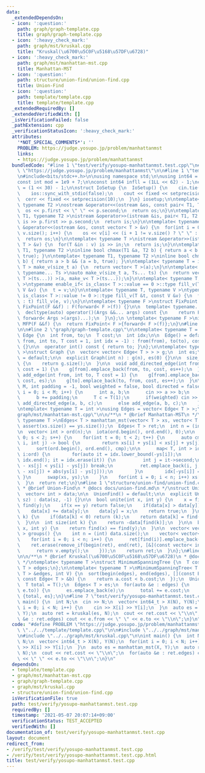 ```yaml
---
data:
  _extendedDependsOn:
  - icon: ':question:'
    path: graph/graph-template.cpp
    title: graph/graph-template.cpp
  - icon: ':heavy_check_mark:'
    path: graph/mst/kruskal.cpp
    title: "Kruskal(\u6700\u5C0F\u5168\u57DF\u6728)"
  - icon: ':heavy_check_mark:'
    path: graph/mst/manhattan-mst.cpp
    title: Manhattan-MST
  - icon: ':question:'
    path: structure/union-find/union-find.cpp
    title: Union-Find
  - icon: ':question:'
    path: template/template.cpp
    title: template/template.cpp
  _extendedRequiredBy: []
  _extendedVerifiedWith: []
  _isVerificationFailed: false
  _pathExtension: cpp
  _verificationStatusIcon: ':heavy_check_mark:'
  attributes:
    '*NOT_SPECIAL_COMMENTS*': ''
    PROBLEM: https://judge.yosupo.jp/problem/manhattanmst
    links:
    - https://judge.yosupo.jp/problem/manhattanmst
  bundledCode: "#line 1 \"test/verify/yosupo-manhattanmst.test.cpp\"\n#define PROBLEM\
    \ \"https://judge.yosupo.jp/problem/manhattanmst\"\n\n#line 1 \"template/template.cpp\"\
    \n#include<bits/stdc++.h>\n\nusing namespace std;\n\nusing int64 = long long;\n\
    const int mod = 1e9 + 7;\n\nconst int64 infll = (1LL << 62) - 1;\nconst int inf\
    \ = (1 << 30) - 1;\n\nstruct IoSetup {\n  IoSetup() {\n    cin.tie(nullptr);\n\
    \    ios::sync_with_stdio(false);\n    cout << fixed << setprecision(10);\n  \
    \  cerr << fixed << setprecision(10);\n  }\n} iosetup;\n\ntemplate< typename T1,\
    \ typename T2 >\nostream &operator<<(ostream &os, const pair< T1, T2 >& p) {\n\
    \  os << p.first << \" \" << p.second;\n  return os;\n}\n\ntemplate< typename\
    \ T1, typename T2 >\nistream &operator>>(istream &is, pair< T1, T2 > &p) {\n \
    \ is >> p.first >> p.second;\n  return is;\n}\n\ntemplate< typename T >\nostream\
    \ &operator<<(ostream &os, const vector< T > &v) {\n  for(int i = 0; i < (int)\
    \ v.size(); i++) {\n    os << v[i] << (i + 1 != v.size() ? \" \" : \"\");\n  }\n\
    \  return os;\n}\n\ntemplate< typename T >\nistream &operator>>(istream &is, vector<\
    \ T > &v) {\n  for(T &in : v) is >> in;\n  return is;\n}\n\ntemplate< typename\
    \ T1, typename T2 >\ninline bool chmax(T1 &a, T2 b) { return a < b && (a = b,\
    \ true); }\n\ntemplate< typename T1, typename T2 >\ninline bool chmin(T1 &a, T2\
    \ b) { return a > b && (a = b, true); }\n\ntemplate< typename T = int64 >\nvector<\
    \ T > make_v(size_t a) {\n  return vector< T >(a);\n}\n\ntemplate< typename T,\
    \ typename... Ts >\nauto make_v(size_t a, Ts... ts) {\n  return vector< decltype(make_v<\
    \ T >(ts...)) >(a, make_v< T >(ts...));\n}\n\ntemplate< typename T, typename V\
    \ >\ntypename enable_if< is_class< T >::value == 0 >::type fill_v(T &t, const\
    \ V &v) {\n  t = v;\n}\n\ntemplate< typename T, typename V >\ntypename enable_if<\
    \ is_class< T >::value != 0 >::type fill_v(T &t, const V &v) {\n  for(auto &e\
    \ : t) fill_v(e, v);\n}\n\ntemplate< typename F >\nstruct FixPoint : F {\n  explicit\
    \ FixPoint(F &&f) : F(forward< F >(f)) {}\n\n  template< typename... Args >\n\
    \  decltype(auto) operator()(Args &&... args) const {\n    return F::operator()(*this,\
    \ forward< Args >(args)...);\n  }\n};\n \ntemplate< typename F >\ninline decltype(auto)\
    \ MFP(F &&f) {\n  return FixPoint< F >{forward< F >(f)};\n}\n#line 4 \"test/verify/yosupo-manhattanmst.test.cpp\"\
    \n\n#line 2 \"graph/graph-template.cpp\"\n\ntemplate< typename T = int >\nstruct\
    \ Edge {\n  int from, to;\n  T cost;\n  int idx;\n\n  Edge() = default;\n\n  Edge(int\
    \ from, int to, T cost = 1, int idx = -1) : from(from), to(to), cost(cost), idx(idx)\
    \ {}\n\n  operator int() const { return to; }\n};\n\ntemplate< typename T = int\
    \ >\nstruct Graph {\n  vector< vector< Edge< T > > > g;\n  int es;\n\n  Graph()\
    \ = default;\n\n  explicit Graph(int n) : g(n), es(0) {}\n\n  size_t size() const\
    \ {\n    return g.size();\n  }\n\n  void add_directed_edge(int from, int to, T\
    \ cost = 1) {\n    g[from].emplace_back(from, to, cost, es++);\n  }\n\n  void\
    \ add_edge(int from, int to, T cost = 1) {\n    g[from].emplace_back(from, to,\
    \ cost, es);\n    g[to].emplace_back(to, from, cost, es++);\n  }\n\n  void read(int\
    \ M, int padding = -1, bool weighted = false, bool directed = false) {\n    for(int\
    \ i = 0; i < M; i++) {\n      int a, b;\n      cin >> a >> b;\n      a += padding;\n\
    \      b += padding;\n      T c = T(1);\n      if(weighted) cin >> c;\n      if(directed)\
    \ add_directed_edge(a, b, c);\n      else add_edge(a, b, c);\n    }\n  }\n};\n\
    \ntemplate< typename T = int >\nusing Edges = vector< Edge< T > >;\n#line 2 \"\
    graph/mst/manhattan-mst.cpp\"\n\n/**\n * @brief Manhattan-MST\n */\ntemplate<\
    \ typename T >\nEdges< T > manhattan_mst(vector< T > xs, vector< T > ys) {\n \
    \ assert(xs.size() == ys.size());\n  Edges< T > ret;\n  int n = (int) xs.size();\n\
    \n  vector< int > ord(n);\n  iota(ord.begin(), ord.end(), 0);\n\n  for(int s =\
    \ 0; s < 2; s++) {\n    for(int t = 0; t < 2; t++) {\n      auto cmp = [&](int\
    \ i, int j) -> bool {\n        return xs[i] + ys[i] < xs[j] + ys[j];\n      };\n\
    \      sort(ord.begin(), ord.end(), cmp);\n\n      map< T, int > idx;\n      for(int\
    \ i:ord) {\n        for(auto it = idx.lower_bound(-ys[i]);\n            it !=\
    \ idx.end(); it = idx.erase(it)) {\n          int j = it->second;\n          if(xs[i]\
    \ - xs[j] < ys[i] - ys[j]) break;\n          ret.emplace_back(i, j, abs(xs[i]\
    \ - xs[j]) + abs(ys[i] - ys[j]));\n        }\n        idx[-ys[i]] = i;\n     \
    \ }\n      swap(xs, ys);\n    }\n    for(int i = 0; i < n; i++) xs[i] *= -1;\n\
    \  }\n  return ret;\n}\n#line 1 \"structure/union-find/union-find.cpp\"\n/**\n\
    \ * @brief Union-Find\n * @docs docs/union-find.md\n */\nstruct UnionFind {\n\
    \  vector< int > data;\n\n  UnionFind() = default;\n\n  explicit UnionFind(size_t\
    \ sz) : data(sz, -1) {}\n\n  bool unite(int x, int y) {\n    x = find(x), y =\
    \ find(y);\n    if(x == y) return false;\n    if(data[x] > data[y]) swap(x, y);\n\
    \    data[x] += data[y];\n    data[y] = x;\n    return true;\n  }\n\n  int find(int\
    \ k) {\n    if(data[k] < 0) return (k);\n    return data[k] = find(data[k]);\n\
    \  }\n\n  int size(int k) {\n    return -data[find(k)];\n  }\n\n  bool same(int\
    \ x, int y) {\n    return find(x) == find(y);\n  }\n\n  vector< vector< int >\
    \ > groups() {\n    int n = (int) data.size();\n    vector< vector< int > > ret(n);\n\
    \    for(int i = 0; i < n; i++) {\n      ret[find(i)].emplace_back(i);\n    }\n\
    \    ret.erase(remove_if(begin(ret), end(ret), [&](const vector< int > &v) {\n\
    \      return v.empty();\n    }));\n    return ret;\n  }\n};\n#line 3 \"graph/mst/kruskal.cpp\"\
    \n\n/**\n * @brief Kruskal(\u6700\u5C0F\u5168\u57DF\u6728)\n * @docs docs/kruskal.md\n\
    \ */\ntemplate< typename T >\nstruct MinimumSpanningTree {\n  T cost;\n  Edges<\
    \ T > edges;\n};\n\ntemplate< typename T >\nMinimumSpanningTree< T > kruskal(Edges<\
    \ T > &edges, int V) {\n  sort(begin(edges), end(edges), [](const Edge< T > &a,\
    \ const Edge< T > &b) {\n    return a.cost < b.cost;\n  });\n  UnionFind tree(V);\n\
    \  T total = T();\n  Edges< T > es;\n  for(auto &e : edges) {\n    if(tree.unite(e.from,\
    \ e.to)) {\n      es.emplace_back(e);\n      total += e.cost;\n    }\n  }\n  return\
    \ {total, es};\n}\n#line 7 \"test/verify/yosupo-manhattanmst.test.cpp\"\n\nint\
    \ main() {\n  int N;\n  cin >> N;\n  vector< int64_t > X(N), Y(N);\n  for(int\
    \ i = 0; i < N; i++) {\n    cin >> X[i] >> Y[i];\n  }\n  auto es = manhattan_mst(X,\
    \ Y);\n  auto ret = kruskal(es, N);\n  cout << ret.cost << \"\\n\";\n  for(auto\
    \ &e : ret.edges) cout << e.from << \" \" << e.to << \"\\n\";\n}\n"
  code: "#define PROBLEM \"https://judge.yosupo.jp/problem/manhattanmst\"\n\n#include\
    \ \"../../template/template.cpp\"\n\n#include \"../../graph/mst/manhattan-mst.cpp\"\
    \n#include \"../../graph/mst/kruskal.cpp\"\n\nint main() {\n  int N;\n  cin >>\
    \ N;\n  vector< int64_t > X(N), Y(N);\n  for(int i = 0; i < N; i++) {\n    cin\
    \ >> X[i] >> Y[i];\n  }\n  auto es = manhattan_mst(X, Y);\n  auto ret = kruskal(es,\
    \ N);\n  cout << ret.cost << \"\\n\";\n  for(auto &e : ret.edges) cout << e.from\
    \ << \" \" << e.to << \"\\n\";\n}\n"
  dependsOn:
  - template/template.cpp
  - graph/mst/manhattan-mst.cpp
  - graph/graph-template.cpp
  - graph/mst/kruskal.cpp
  - structure/union-find/union-find.cpp
  isVerificationFile: true
  path: test/verify/yosupo-manhattanmst.test.cpp
  requiredBy: []
  timestamp: '2021-05-07 20:07:14+09:00'
  verificationStatus: TEST_ACCEPTED
  verifiedWith: []
documentation_of: test/verify/yosupo-manhattanmst.test.cpp
layout: document
redirect_from:
- /verify/test/verify/yosupo-manhattanmst.test.cpp
- /verify/test/verify/yosupo-manhattanmst.test.cpp.html
title: test/verify/yosupo-manhattanmst.test.cpp
---
```

